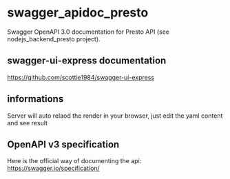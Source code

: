 # swagger_apidoc_presto

Swagger OpenAPI 3.0 documentation for Presto API (see nodejs_backend_presto project).

## swagger-ui-express documentation

https://github.com/scottie1984/swagger-ui-express

## informations

Server will auto relaod the render in your browser,
just edit the yaml content and see result

## OpenAPI v3 specification

Here is the official way of documenting the api:
https://swagger.io/specification/
